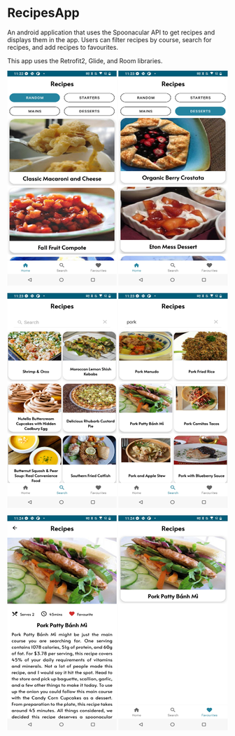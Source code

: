 # RecipesApp

An android application that uses the Spoonacular API to get recipes and displays them in the app. Users can filter recipes by course, search for recipes, and add recipes to favourites.

This app uses the Retrofit2, Glide, and Room libraries.

<img src="https://github.com/reenalad/RecipesApp/blob/master/RecipesAppHomePage.jpg?raw=true" width="250" height="490"> <img src="https://github.com/reenalad/RecipesApp/blob/master/RecipesAppDesserts.jpg?raw=true" width="250" height="490"> 

<img src="https://github.com/reenalad/RecipesApp/blob/master/RecipesAppSearch.jpg?raw=true" width="250" height="490"> <img src="https://github.com/reenalad/RecipesApp/blob/master/RecipesAppSearchResult.jpg?raw=true" width="250" height="490"> 

<img src="https://github.com/reenalad/RecipesApp/blob/master/RecipesAppAddToFavourites.jpg?raw=true" width="250" height="490"> <img src="https://github.com/reenalad/RecipesApp/blob/master/RecipeAppFavourites.jpg?raw=true" width="250" height="490">  

